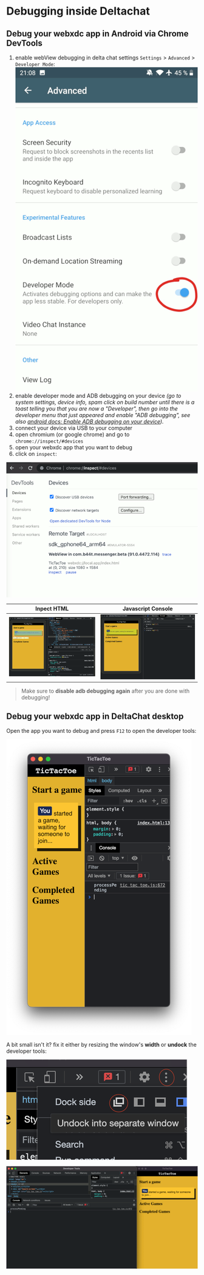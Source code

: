 # Debugging inside Deltachat

## Debug your webxdc app in Android via Chrome DevTools

1. enable webView debugging in delta chat settings `Settings` > `Advanced` > `Developer Mode`: <img alt="image of andvanced screen" src="images/android_remote_debug_enable.png" style="max-height:40vh" />
1. enable developer mode and ADB debugging on your device *(go to system settings, device info, spam click on build number until there is a toast telling you that you are now a "Developer", then go into the developer menu that just appeared and enable "ADB debugging", see also [android docs: Enable ADB debugging on your device](https://developer.android.com/studio/command-line/adb#Enabling)).*
1. connect your device via USB to your computer
1. open chromium (or google chrome) and go to `chrome://inspect/#devices`
1. open your webxdc app that you want to debug
1. click on `inspect`:

<p>
<img
src="images/android_remote_debug_list.png"
alt="screenshot of chrome dev tools device list"
style="max-height:40vh"
/>
</p>

| Inpect HTML                                                      | Javascript Console                                               |
| ---------------------------------------------------------------- | ---------------------------------------------------------------- |
| ![dev tools inpector](images/android_remote_debug_inspector.png) | ![dev tools js console](images/android_remote_debug_console.png) |

> Make sure to **disable adb debugging again** after you are done with debugging!

## Debug your webxdc app in DeltaChat desktop

Open the app you want to debug and press `F12` to open the developer tools:

<p>
<img
src="images/desktop_debug_open.png"
alt="screenshot of desktop webxdc window with devtool"
style="max-height:40vh"
/>
</p>

A bit small isn't it? fix it either by resizing the window's **width** or **undock** the developer tools:

<p>
<img
src="images/desktop_debug_undock.png"
alt="undock devtools"
style="max-height:40vh"
/>
</p>

<p>
<img
src="images/desktop_debug_extra_window.png"
alt="undock devtools"
style="max-height:40vh"
/>
</p>